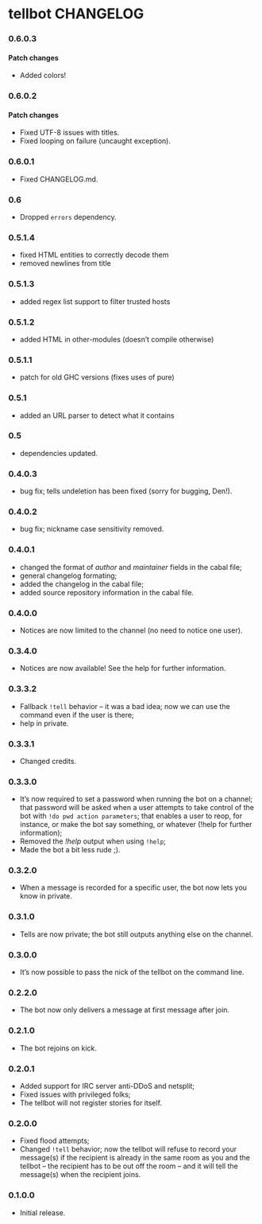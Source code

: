tellbot CHANGELOG
=================

### 0.6.0.3

#### Patch changes

- Added colors!

### 0.6.0.2

#### Patch changes

- Fixed UTF-8 issues with titles.
- Fixed looping on failure (uncaught exception).

### 0.6.0.1

- Fixed CHANGELOG.md.

### 0.6

- Dropped `errors` dependency.

### 0.5.1.4

- fixed HTML entities to correctly decode them
- removed newlines from title

### 0.5.1.3

- added regex list support to filter trusted hosts

### 0.5.1.2

- added HTML in other-modules (doesn’t compile otherwise)

### 0.5.1.1

- patch for old GHC versions (fixes uses of pure)

### 0.5.1

- added an URL parser to detect what it contains

### 0.5

- dependencies updated.

### 0.4.0.3

- bug fix; tells undeletion has been fixed (sorry for bugging, Den!).

### 0.4.0.2

- bug fix; nickname case sensitivity removed.

### 0.4.0.1

- changed the format of *author* and *maintainer* fields in the cabal file;
- general changelog formating;
- added the changelog in the cabal file;
- added source repository information in the cabal file.

### 0.4.0.0

- Notices are now limited to the channel (no need to notice one user).

### 0.3.4.0

- Notices are now available! See the help for further information.

### 0.3.3.2

- Fallback `!tell` behavior – it was a bad idea; now we can use the command
  even if the user is there;
- help in private.

### 0.3.3.1

- Changed credits.

### 0.3.3.0

- It’s now required to set a password when running the bot on a channel; that
  password will be asked when a user attempts to take control of the bot with
  `!do pwd action parameters`; that enables a user to reop, for instance, or
  make the bot say something, or whatever (!help for further information);
- Removed the *!help* output when using `!help`;
- Made the bot a bit less rude ;).

### 0.3.2.0

- When a message is recorded for a specific user, the bot now lets you know
  in private.

### 0.3.1.0

- Tells are now private; the bot still outputs anything else on the channel.

### 0.3.0.0

- It’s now possible to pass the nick of the tellbot on the command line.

### 0.2.2.0

- The bot now only delivers a message at first message after join.

### 0.2.1.0

- The bot rejoins on kick.

### 0.2.0.1

- Added support for IRC server anti-DDoS and netsplit;
- Fixed issues with privileged folks;
- The tellbot will not register stories for itself.

### 0.2.0.0

- Fixed flood attempts;
- Changed `!tell` behavior; now the tellbot will refuse to record your message(s) if
  the recipient is already in the same room as you and the tellbot – the
  recipient has to be out off the room – and it will tell the message(s) when
  the recipient joins.

### 0.1.0.0

- Initial release.
